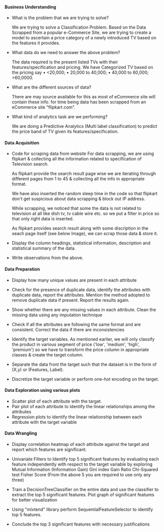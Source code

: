 #### Business Understanding

- What is the problem that we are trying to solve?

    We are trying to solve a Classification Problem. Based on the Data Scrapped from a popular e-Commerce Site, we are trying to create a model to ascertain a price category of a newly introduced TV based on the features it provides.

- What data do we need to answer the above problem?

    The data required is the present listed TVs with their features/specification and pricing. We have Categorized TV based on the pricing say • <20,000; • 20,000 to 40,000; • 40,000 to 60,000; >60,0000.

- What are the different sources of data?

    There are may source available for this as most of eCommerce site will contain these info. for time being data has been scrapped from an eCommerce site "flipkart.com".

- What kind of analytics task are we performing?

    We are doing a Predictive Analytics (Multi label classification) to predict the price band of TV given its features/specification.
    
#### Data Acquisition

- Code for scraping data from website
    For data scrapping, we are using flipkart & collecting all the information related to specification of Television search.

    As flipkart provide the search result page wise we are iterating through different pages from 1 to 45 & collecting all the info in appropriate format.

    We have also inserted the random sleep time in the code so that flipkart don't get suspicious about data scrapping & block out IP address.

    While scrapping, we noticed that some the data is not related to television at all like dish tv, tv cable wire etc. so we put a filter in price so that only right data is inserted.

    As flipkart provides search result along with some discription in the seach page itself (see below Image), we can scrap those data & store it.
    
- Display the column headings, statistical information, description and statistical summary of the data.

- Write observations from the above.

#### Data Preparation

- Display how many unique values are present in each attribute

- Check for the presence of duplicate data, identify the attributes with duplicate data, report the attributes. Mention the method adopted to remove duplicate data if present. Report the results again.

- Show whether there are any missing values in each attribute. Clean the missing data using any imputation technique

- Check if all the attributes are following the same format and are consistent. Correct the data if there are inconsistencies

- Identify the target variables.
    As mentioned earlier, we will only classify the product in various segment of price ('low', 'medium', 'high', 'premium') so we have to transform the price column in appropriate classes & create the target column.
    
- Separate the data front the target such that the dataset is in the form of (X,y) or (Features, Label).
    
- Discretize the target variable or perform one-hot encoding on the target.

####  Data Exploration using various plots

- Scatter plot of each attribute with the target.
- Pair plot of each attribute to identify the linear relationships among the attributes
- Regression plots to identify the linear relationship between each attribute with the target variable

#### Data Wrangling

- Display correlation heatmap of each attribute against the target and report which features are significant.

- Univariate Filters to Identify top 5 significant features by evaluating each feature independently with respect to the target variable by exploring
    Mutual Information (Information Gain)
    Gini index
    Gain Ratio
    Chi-Squared test
    Fisher Score (From the above 5 you are required to use only any three)
    
- Train a DecisionTreeClassifier on the entire data and use the classifier to extract the top 5 significant features. Plot graph of significant features for better visualization

- Using "mlxtend" library perform SequentialFeatureSelector to identify top 5 features.

- Conclude the top 3 significant features with necessary justifications
    
    
    
